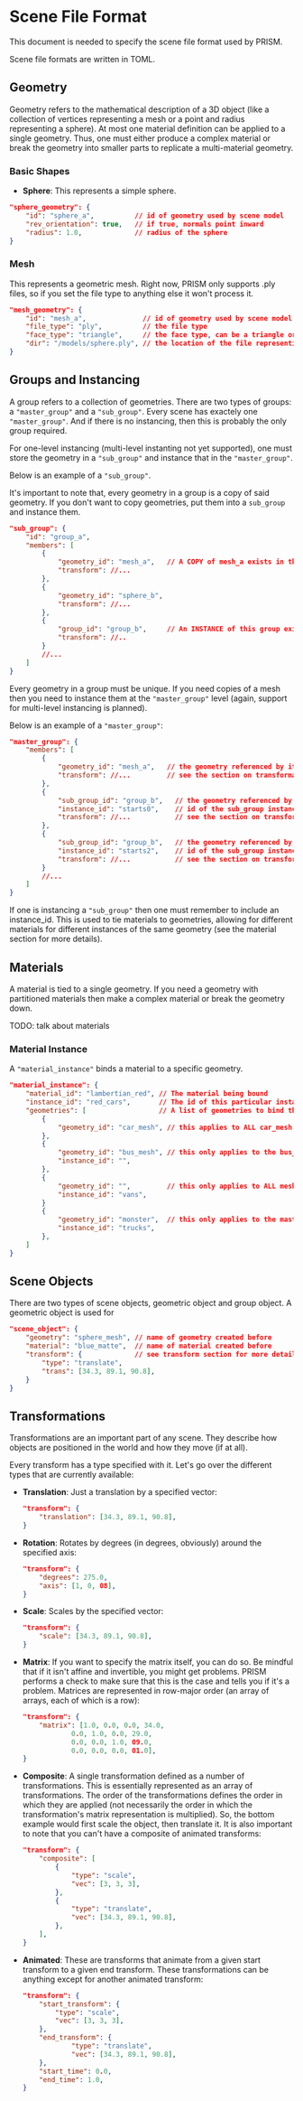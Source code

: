 # Scene File Format #

This document is needed to specify the scene file format used by PRISM.

Scene file formats are written in TOML.

## Geometry ##

Geometry refers to the mathematical description of a 3D object (like a collection of vertices representing a mesh or a point and radius representing a sphere). At most one material definition can be applied to a single geometry. Thus, one must either produce a complex material or break the geometry into smaller parts to replicate a multi-material geometry.

### Basic Shapes ###

- **Sphere**: This represents a simple sphere.

```json
"sphere_geometry": {
    "id": "sphere_a",          // id of geometry used by scene model
    "rev_orientation": true,   // if true, normals point inward
    "radius": 1.0,             // radius of the sphere
}
```

### Mesh ###

This represents a geometric mesh. Right now, PRISM only supports .ply files, so if you set the file type to anything else it won't process it.

```json
"mesh_geometry": {
    "id": "mesh_a",              // id of geometry used by scene model
    "file_type": "ply",          // the file type
    "face_type": "triangle",     // the face type, can be a triangle or a quad
    "dir": "/models/sphere.ply", // the location of the file representing it
}
```

## Groups and Instancing ##

A group refers to a collection of geometries. There are two types of groups: a `"master_group"` and a `"sub_group"`. Every scene has exactely one `"master_group"`. And if there is no instancing, then this is probably the only group required.

For one-level instancing (multi-level instanting not yet supported), one must store the geometry in a `"sub_group"` and instance that in the `"master_group"`.

Below is an example of a `"sub_group"`.

It's important to note that, every geometry in a group is a copy of said geometry. If you don't want to copy geometries, put them into a `sub_group` and instance them.

```json
"sub_group": {
    "id": "group_a",
    "members": [
        {
            "geometry_id": "mesh_a",   // A COPY of mesh_a exists in this group
            "transform": //...         
        },      
        {
            "geometry_id": "sphere_b",
            "transform": //...         
        },
        {
            "group_id": "group_b",     // An INSTANCE of this group exists (not a copy)
            "transform": //..
        }
        //...
    ]
}
```

Every geometry in a group must be unique. If you need copies of a mesh then you need to instance them at the `"master_group"` level (again, support for multi-level instancing is planned).

Below is an example of a `"master_group"`:

```json
"master_group": {
    "members": [
        {
            "geometry_id": "mesh_a",   // the geometry referenced by its id
            "transform": //...         // see the section on transformations
        },      
        {
            "sub_group_id": "group_b",   // the geometry referenced by its id
            "instance_id": "starts0",    // id of the sub_group instance
            "transform": //...           // see the section on transformations
        },
        {
            "sub_group_id": "group_b",   // the geometry referenced by its id
            "instance_id": "starts2",    // id of the sub_group instance
            "transform": //...           // see the section on transformations
        }
        //...
    ]
}
```
If one is instancing a `"sub_group"` then one must remember to include an instance_id. This is used to tie materials to geometries, allowing for different materials for different instances of the same geometry (see the material section for more details).

## Materials ##

A material is tied to a single geometry. If you need a geometry with partitioned materials then make a complex material or break the geometry down.

TODO: talk about materials

### Material Instance ###

A `"material_instance"` binds a material to a specific geometry.

```json
"material_instance": {
    "material_id": "lambertian_red", // The material being bound
    "instance_id": "red_cars",       // The id of this particular instance
    "geometries": [                  // A list of geometries to bind this material to
        {
            "geometry_id": "car_mesh", // this applies to ALL car_mesh geometries (instanced or not)
        },
        {
            "geometry_id": "bus_mesh", // this only applies to the bus_mesh in the master_group
            "instance_id": "",           
        },
        {
            "geometry_id": "",         // this only applies to ALL meshes in the "vans" sub_group
            "instance_id": "vans", 
        }
        {
            "geometry_id": "monster",  // this only applies to the master geoemtry in the trucks instance
            "instance_id": "trucks", 
        },
    ]
}
```

## Scene Objects ##

There are two types of scene objects, geometric object and group object. A geometric object is used for 

```json
"scene_object": {
    "geometry": "sphere_mesh", // name of geometry created before
    "material": "blue_matte",  // name of material created before
    "transform": {             // see transform section for more details
        "type": "translate",
        "trans": [34.3, 89.1, 90.8],
    }
}
```

## Transformations ##

Transformations are an important part of any scene. They describe how objects are positioned in the world and how they move (if at all).

Every transform has a type specified with it. Let's go over the different types that are currently available:

- **Translation**: Just a translation by a specified vector:
    ```json
    "transform": {
        "translation": [34.3, 89.1, 90.8],
    }
    ```
- **Rotation**: Rotates by degrees (in degrees, obviously) around the specified axis:
    ```json
    "transform": {
        "degrees": 275.0,
        "axis": [1, 0, 08],
    }
    ```
- **Scale**: Scales by the specified vector:
    ```json
    "transform": {
        "scale": [34.3, 89.1, 90.8],
    }
    ```
- **Matrix**: If you want to specify the matrix itself, you can do so. Be mindful that if it isn't affine and invertible, you might get problems. PRISM performs a check to make sure that this is the case and tells you if it's a problem. Matrices are represented in row-major order (an array of arrays, each of which is a row):
    ```json
    "transform": {
        "matrix": [1.0, 0.0, 0.0, 34.0,
                0.0, 1.0, 0.0, 29.0,
                0.0, 0.0, 1.0, 09.0,
                0.0, 0.0, 0.0, 01.0],
    }
    ```
- **Composite**: A single transformation defined as a number of transformations. This is essentially represented as an array of transformations. The order of the transformations defines the order in which they are applied (not necessarily the order in which the transformation's matrix representation is multiplied). So, the bottom example would first scale the object, then translate it. It is also important to note that you can't have a composite of animated transforms:
    ```json
    "transform": {
        "composite": [
            {
                "type": "scale",
                "vec": [3, 3, 3],
            },
            {
                "type": "translate",
                "vec": [34.3, 89.1, 90.8],
            },
        ],
    }
    ```
- **Animated**: These are transforms that animate from a given start transform to a given end transform. These transformations can be anything except for another animated transform:
    ```json
    "transform": {
        "start_transform": {
            "type": "scale",
            "vec": [3, 3, 3],
        },
        "end_transform": {
                "type": "translate",
                "vec": [34.3, 89.1, 90.8],
        },
        "start_time": 0.0,
        "end_time": 1.0,
    }
    ```
